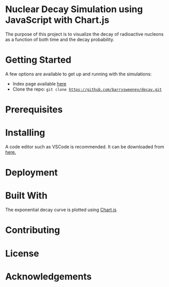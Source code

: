 # Nuclear Decay Simulation using JavaScript with Chart.js 
The purpose of this project is to visualize the decay of radioactive nucleons as a function of both time and the decay probability. 
# Getting Started
A few options are available to get up and running with the simulations:
* Index page available [here](https://barrysweeney.github.io/decay/) 
* Clone the repo: <code>git clone https://github.com/barrysweeney/decay.git</code>
# Prerequisites
# Installing
A code editor such as VSCode is recommended. It can be downloaded from [here.](https://code.visualstudio.com/)
# Deployment
# Built With
The exponential decay curve is plotted using [Chart.js](https://www.chartjs.org/) 
# Contributing
# License
# Acknowledgements
